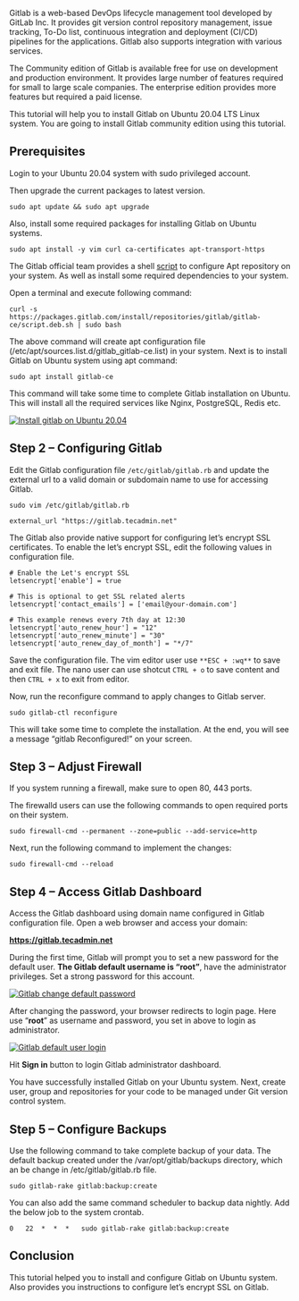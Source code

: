 Gitlab is a web-based DevOps lifecycle management tool developed by GitLab Inc. It provides git version control repository management, issue tracking, To-Do list, continuous integration and deployment (CI/CD) pipelines for the applications. Gitlab also supports integration with various services.

The Community edition of Gitlab is available free for use on development and production environment. It provides large number of features required for small to large scale companies. The enterprise edition provides more features but required a paid license.

This tutorial will help you to install Gitlab on Ubuntu 20.04 LTS Linux system. You are going to install Gitlab community edition using this tutorial.

## Prerequisites

Login to your Ubuntu 20.04 system with sudo privileged account.

Then upgrade the current packages to latest version.

```
sudo apt update && sudo apt upgrade 
```

Also, install some required packages for installing Gitlab on Ubuntu systems.

```
sudo apt install -y vim curl ca-certificates apt-transport-https 
```

The Gitlab official team provides a shell [script](https://packages.gitlab.com/gitlab/gitlab-ce/install#bash-deb) to configure Apt repository on your system. As well as install some required dependencies to your system.

Open a terminal and execute following command:

```
curl -s https://packages.gitlab.com/install/repositories/gitlab/gitlab-ce/script.deb.sh | sudo bash 
```

The above command will create apt configuration file (/etc/apt/sources.list.d/gitlab\_gitlab-ce.list) in your system. Next is to install Gitlab on Ubuntu system using apt command:

```
sudo apt install gitlab-ce 
```

This command will take some time to complete Gitlab installation on Ubuntu. This will install all the required services like Nginx, PostgreSQL, Redis etc.

[![Install gitlab on Ubuntu 20.04](https://tecadmin.net/wp-content/uploads/2020/12/install-gitlab-on-ubuntu-20.04.png)](https://tecadmin.net/wp-content/uploads/2020/12/install-gitlab-on-ubuntu-20.04.png)

## Step 2 – Configuring Gitlab

Edit the Gitlab configuration file `/etc/gitlab/gitlab.rb` and update the external url to a valid domain or subdomain name to use for accessing Gitlab.

```
sudo vim /etc/gitlab/gitlab.rb 
```

```
external_url "https://gitlab.tecadmin.net"

```

The Gitlab also provide native support for configuring let’s encrypt SSL certificates. To enable the let’s encrypt SSL, edit the following values in configuration file.

```
# Enable the Let's encrypt SSL
letsencrypt['enable'] = true

# This is optional to get SSL related alerts
letsencrypt['contact_emails'] = ['email@your-domain.com']

# This example renews every 7th day at 12:30
letsencrypt['auto_renew_hour'] = "12"
letsencrypt['auto_renew_minute'] = "30"
letsencrypt['auto_renew_day_of_month'] = "*/7"

```

Save the configuration file. The vim editor user use `**ESC + :wq**` to save and exit file. The nano user can use shotcut `CTRL + o` to save content and then `CTRL + x` to exit from editor.

Now, run the reconfigure command to apply changes to Gitlab server.

```
sudo gitlab-ctl reconfigure 
```

This will take some time to complete the installation. At the end, you will see a message “gitlab Reconfigured!” on your screen.

## Step 3 – Adjust Firewall

If you system running a firewall, make sure to open 80, 443 ports.

The firewalld users can use the following commands to open required ports on their system.

```
sudo firewall-cmd --permanent --zone=public --add-service=http  
```

Next, run the following command to implement the changes:

```
sudo firewall-cmd --reload 
```

## Step 4 – Access Gitlab Dashboard

Access the Gitlab dashboard using domain name configured in Gitlab configuration file. Open a web browser and access your domain:

**https://gitlab.tecadmin.net**

During the first time, Gitlab will prompt you to set a new password for the default user. **The Gitlab default username is “root”**, have the administrator privileges. Set a strong password for this account.

[![Gitlab change default password](https://tecadmin.net/wp-content/uploads/2020/12/gitlab-change-password-ubuntu.png)](https://tecadmin.net/wp-content/uploads/2020/12/gitlab-change-password-ubuntu.png)

After changing the password, your browser redirects to login page. Here use “**root**” as username and password, you set in above to login as administrator.

[![Gitlab default user login](https://tecadmin.net/wp-content/uploads/2020/12/gitlab-login-ubuntu.png)](https://tecadmin.net/wp-content/uploads/2020/12/gitlab-login-ubuntu.png)

Hit **Sign in** button to login Gitlab administrator dashboard.

You have successfully installed Gitlab on your Ubuntu system. Next, create user, group and repositories for your code to be managed under Git version control system.

## Step 5 – Configure Backups

Use the following command to take complete backup of your data. The default backup created under the /var/opt/gitlab/backups directory, which an be change in /etc/gitlab/gitlab.rb file.

```
sudo gitlab-rake gitlab:backup:create 
```

You can also add the same command scheduler to backup data nightly. Add the below job to the system crontab.

```
0   22  *  *  *   sudo gitlab-rake gitlab:backup:create

```

## Conclusion

This tutorial helped you to install and configure Gitlab on Ubuntu system. Also provides you instructions to configure let’s encrypt SSL on Gitlab.